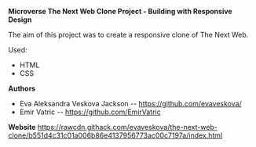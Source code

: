 **Microverse The Next Web Clone Project - Building with Responsive Design**

The aim of this project was to create a responsive clone of The Next Web.

Used:

- HTML
- CSS

**Authors**

- Eva Aleksandra Veskova Jackson -- https://github.com/evaveskova/
- Emir Vatric -- https://github.com/EmirVatric

**Website**
https://rawcdn.githack.com/evaveskova/the-next-web-clone/b551d4c31c01a006b86e4137956773ac00c7197a/index.html
